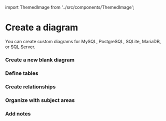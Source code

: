 import ThemedImage from '../src/components/ThemedImage';

# Create a diagram

You can create custom diagrams for MySQL, PostgreSQL, SQLite, MariaDB, or SQL Server. 

<ThemedImage 
    lightImageSrc="/img/logo.png"
    darkImageSrc="/img/docusaurus.png"
/>

### Create a new blank diagram

### Define tables

### Create relationships

### Organize with subject areas

### Add notes
